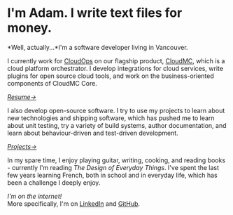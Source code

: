 # I'm Adam. I write text files for money.

*Well, actually...*I'm a software developer living in Vancouver.

I currently work for [CloudOps](https://cloudops.com) on our flagship product, [CloudMC](https://cloudops.com/cloudmc), which is a cloud platform orchestrator. I develop integrations for cloud services, write plugins for open source cloud tools, and work on the business-oriented components of CloudMC Core.

*[Resume→](/assets/resume.pdf)*

I also develop open-source software. I try to use my projects to learn about new technologies and shipping software, which has pushed me to learn about unit testing, try a variety of build systems, author documentation, and learn about behaviour-driven and test-driven development.<br>

*[Projects→](/projects)*

In my spare time, I enjoy playing guitar, writing, cooking, and reading books - currently I'm reading *The Design of Everyday Things*. I've spent the last few years learning French, both in school and in everyday life, which has been a challenge I deeply enjoy.

*I'm on the internet!*<br>
More specifically, I'm on [LinkedIn](http://ca.linkedin.com/in/adamcarruthers/) and [GitHub](https://github.com/prollynomial).
